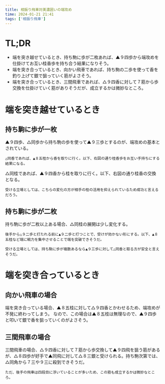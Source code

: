 ```yaml
---
title: 相振り飛車対美濃囲いの端攻め
time: 2024-01-21 21:41
tags: ['相振り飛車']
---
```


# TL;DR
- 端を突き越せているとき、持ち駒に歩が二枚あれば、▲９四歩から端攻めを仕掛けてお互い桂香歩を持ち合う結果になりそう。
- 端を突き合っているとき、向かい飛車であれば、持ち駒の二歩を使って香を釣り上げて銀で狙っていく筋がよさそう。
- 端を突き合っているとき、三間飛車であれば、△９四香に対して７筋から歩交換を仕掛けていく筋がありそうだが、成立するかは微妙なところ。

# 端を突き越せているとき

## 持ち駒に歩が一枚

<MultiColumns>
  <Column>
    ▲９四歩、△同歩から持ち駒の歩を使って▲９三歩とするのが、端攻めの基本とされている。

    △同香であれば、▲８五桂から香を取りに行く。以下、右図の通り桂香歩をお互い手持ちにする結果になる。
  </Column>
  <Column>
    <KifuPlayer sfen='position sfen ln1g5/1ks6/pppp5/9/P8/1R1B5/2N6/9/L8 b P 1 moves 9e9d 9c9d P*9c 9a9c 7g8e 6c6d 8e9c+ 8a9c 9i9d P*9b 9d9c+ 9b9c' />
  </Column>
</MultiColumns>

<MultiColumns>
  <Column>
    △同桂であれば、▲９四香から桂を取りに行く。以下、右図の通り桂香の交換となる。

    受ける立場としては、こちらの変化の方が相手の桂の活用を抑えられているため成功と言えるだろう。
  </Column>
  <Column>
    <KifuPlayer sfen='position sfen ln1g5/1ks6/pppp5/9/P8/1R1B5/2N6/9/L8 b P 1 moves 9e9d 9c9d P*9c 8a9c 9i9d P*9b 9d9c+ 9b9c' />
  </Column>
</MultiColumns>

## 持ち駒に歩が二枚

<MultiColumns>
  <Column>
    持ち駒に歩が二枚以上ある場合、△同桂の展開は少し変化する。

    後手から△９二歩と打たれる前に▲９二歩と打つことで、受けが効かない形にする。以下、▲８五桂など端に戦力を集中させることで端を突破できそうだ。

    受ける立場としては、持ち駒に歩が複数あるなら▲９三歩に対して△同香と取る方が安全と言えそうだ。
  </Column>
  <Column>
    <KifuPlayer sfen='position sfen ln1g5/1ks6/pppp5/9/P8/1R1B5/2N6/9/L8 b P2 1 moves 9e9d 9c9d P*9c 8a9c P*9b 9a9b 9i9d 6c6d 8f9f' />
  </Column>
</MultiColumns>

# 端を突き合っているとき

## 向かい飛車の場合

<MultiColumns>
  <Column>
    端を突き合っている場合、▲８五桂に対して△９四香とかわせるため、端攻めが不発に終わってしまう。
  </Column>
  <Column>
    <KifuPlayer sfen='position sfen ln1g5/1ks6/1ppp5/p8/9/PR1B5/2N6/9/L8 b P 1 moves 9f9e 9d9e P*9c 9a9c 7g8e 9c9d' />
  </Column>
</MultiColumns>

<MultiColumns>
  <Column>
    なので、この場合は▲８五桂は無理なので、▲９四歩と叩いて銀で香を狙っていくのがよさそう。
  </Column>
  <Column>
    <KifuPlayer sfen='position sfen ln1g5/1ks6/1ppp5/p8/9/PRS6/9/9/L8 b P2 1 moves 9f9e 9d9e P*9c 9a9c P*9d 9c9d 7f8e' />
  </Column>
</MultiColumns>

## 三間飛車の場合

<MultiColumns>
  <Column>
    三間飛車の場合、△９四香に対して７筋から歩交換して▲９四飛を狙う筋があるが、△８四歩が好手で▲同飛に対して△８三銀と受けられる。持ち駒次第では、△同角から７三や９三に殺到できそうだ。

    ただ、後手の飛車は四段目に浮いていることが多いため、この筋も成立するかは微妙なところ。
  </Column>
  <Column>
    <KifuPlayer sfen='position sfen ln1g5/1ks6/1ppp5/p8/2P6/P1RB5/2N6/9/L8 b P 1 moves 9f9e 9d9e P*9c 9a9c 7g8e 9c9d 7e7d 7c7d 7f7d 8c8d' />
  </Column>
</MultiColumns>
